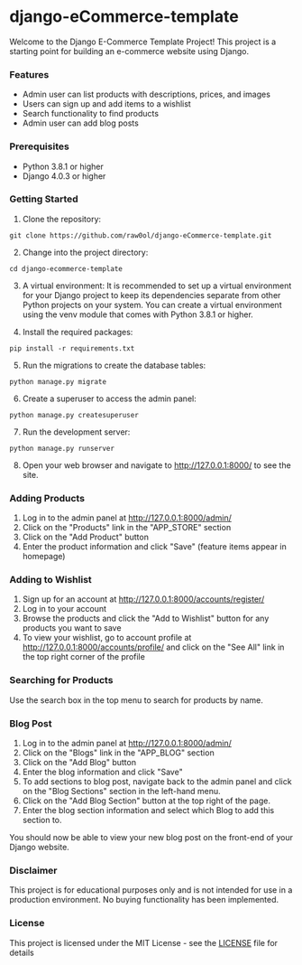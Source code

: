 # django-eCommerce-template

Welcome to the Django E-Commerce Template Project! This project is a starting point for building an e-commerce website using Django.

### Features

* Admin user can list products with descriptions, prices, and images
* Users can sign up and add items to a wishlist
* Search functionality to find products
* Admin user can add blog posts

### Prerequisites

* Python 3.8.1 or higher
* Django 4.0.3 or higher

### Getting Started

1. Clone the repository:

``` console
git clone https://github.com/raw0ol/django-eCommerce-template.git 
```

2. Change into the project directory:

``` console
cd django-ecommerce-template 
```

3. A virtual environment: It is recommended to set up a virtual environment for your Django project to keep its dependencies separate from other Python projects on your system. You can create a virtual environment using the venv module that comes with Python 3.8.1 or higher.

4. Install the required packages:

``` console 
pip install -r requirements.txt 
```

5. Run the migrations to create the database tables:

```  console
python manage.py migrate 
```

6. Create a superuser to access the admin panel:

``` console
python manage.py createsuperuser 
```

7. Run the development server:

``` console
python manage.py runserver 
```

8. Open your web browser and navigate to http://127.0.0.1:8000/ to see the site.

### Adding Products

1. Log in to the admin panel at http://127.0.0.1:8000/admin/
2. Click on the "Products" link in the "APP_STORE" section
3. Click on the "Add Product" button
4. Enter the product information and click "Save" (feature items appear in homepage)

### Adding to Wishlist

1. Sign up for an account at http://127.0.0.1:8000/accounts/register/
2. Log in to your account
3. Browse the products and click the "Add to Wishlist" button for any products you want to save
4. To view your wishlist, go to account profile at http://127.0.0.1:8000/accounts/profile/ and click on the "See All" link in the top right corner of the profile

### Searching for Products

Use the search box in the top menu to search for products by name.

### Blog Post

1. Log in to the admin panel at http://127.0.0.1:8000/admin/
2. Click on the "Blogs" link in the "APP_BLOG" section
3. Click on the "Add Blog" button
4. Enter the blog information and click "Save"
5. To add sections to blog post, navigate back to the admin panel and click on the "Blog Sections" section in the left-hand menu.
6. Click on the "Add Blog Section" button at the top right of the page.
7. Enter the blog section information and select which Blog to add this section to.

You should now be able to view your new blog post on the front-end of your Django website.

### Disclaimer

This project is for educational purposes only and is not intended for use in a production environment. No buying functionality has been implemented.

### License

This project is licensed under the MIT License - see the [LICENSE](LICENSE) file for details
